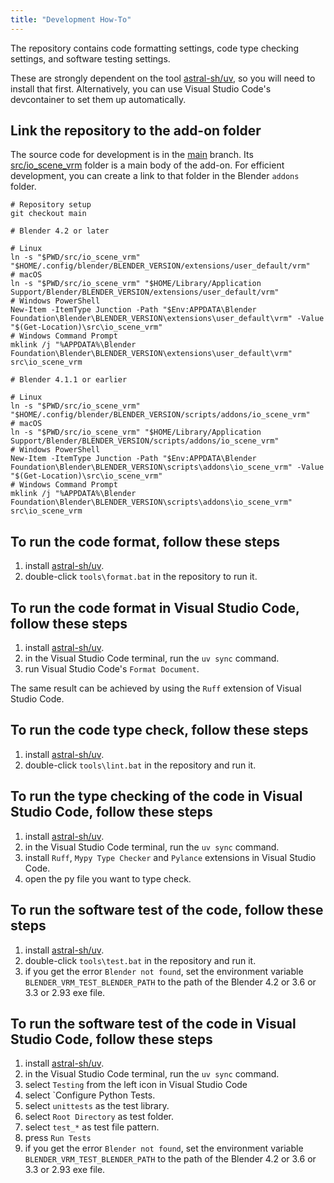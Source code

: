 ```yaml
---
title: "Development How-To"
---
```


The repository contains code formatting settings, code type checking settings, and software testing settings.

These are strongly dependent on the tool [astral-sh/uv](https://docs.astral.sh/uv/), so you will need to install that first.
Alternatively, you can use Visual Studio Code's devcontainer to set them up automatically.

## Link the repository to the add-on folder

The source code for development is in the [main](https://github.com/saturday06/VRM-Addon-for-Blender/tree/main) branch. Its [src/io_scene_vrm](https://github.com/saturday06/VRM-Addon-for-Blender/tree/main/src/io_scene_vrm) folder is a main body of the add-on. For efficient development, you can create a link to that folder in the Blender `addons` folder.

```text
# Repository setup
git checkout main

# Blender 4.2 or later

# Linux
ln -s "$PWD/src/io_scene_vrm" "$HOME/.config/blender/BLENDER_VERSION/extensions/user_default/vrm"
# macOS
ln -s "$PWD/src/io_scene_vrm" "$HOME/Library/Application Support/Blender/BLENDER_VERSION/extensions/user_default/vrm"
# Windows PowerShell
New-Item -ItemType Junction -Path "$Env:APPDATA\Blender Foundation\Blender\BLENDER_VERSION\extensions\user_default\vrm" -Value "$(Get-Location)\src\io_scene_vrm"
# Windows Command Prompt
mklink /j "%APPDATA%\Blender Foundation\Blender\BLENDER_VERSION\extensions\user_default\vrm" src\io_scene_vrm

# Blender 4.1.1 or earlier

# Linux
ln -s "$PWD/src/io_scene_vrm" "$HOME/.config/blender/BLENDER_VERSION/scripts/addons/io_scene_vrm"
# macOS
ln -s "$PWD/src/io_scene_vrm" "$HOME/Library/Application Support/Blender/BLENDER_VERSION/scripts/addons/io_scene_vrm"
# Windows PowerShell
New-Item -ItemType Junction -Path "$Env:APPDATA\Blender Foundation\Blender\BLENDER_VERSION\scripts\addons\io_scene_vrm" -Value "$(Get-Location)\src\io_scene_vrm"
# Windows Command Prompt
mklink /j "%APPDATA%\Blender Foundation\Blender\BLENDER_VERSION\scripts\addons\io_scene_vrm" src\io_scene_vrm
```

## To run the code format, follow these steps

1. install [astral-sh/uv](https://docs.astral.sh/uv/).
2. double-click `tools\format.bat` in the repository to run it.

## To run the code format in Visual Studio Code, follow these steps

1. install [astral-sh/uv](https://docs.astral.sh/uv/).
2. in the Visual Studio Code terminal, run the `uv sync` command.
3. run Visual Studio Code's `Format Document`.

The same result can be achieved by using the `Ruff` extension of Visual Studio Code.

## To run the code type check, follow these steps

1. install [astral-sh/uv](https://docs.astral.sh/uv/).
2. double-click `tools\lint.bat` in the repository and run it.

## To run the type checking of the code in Visual Studio Code, follow these steps

1. install [astral-sh/uv](https://docs.astral.sh/uv/).
2. in the Visual Studio Code terminal, run the `uv sync` command.
3. install `Ruff`, `Mypy Type Checker` and `Pylance` extensions in Visual Studio Code.
4. open the py file you want to type check.

## To run the software test of the code, follow these steps

1. install [astral-sh/uv](https://docs.astral.sh/uv/).
2. double-click `tools\test.bat` in the repository and run it.
3. if you get the error `Blender not found`, set the environment variable `BLENDER_VRM_TEST_BLENDER_PATH` to the path of the Blender 4.2 or 3.6 or 3.3 or 2.93 exe file.

## To run the software test of the code in Visual Studio Code, follow these steps

1. install [astral-sh/uv](https://docs.astral.sh/uv/).
2. in the Visual Studio Code terminal, run the `uv sync` command.
3. select `Testing` from the left icon in Visual Studio Code
4. select `Configure Python Tests.
5. select `unittests` as the test library.
6. select `Root Directory` as test folder.
7. select `test_*` as test file pattern.
8. press `Run Tests`
9. if you get the error `Blender not found`, set the environment variable `BLENDER_VRM_TEST_BLENDER_PATH` to the path of the Blender 4.2 or 3.6 or 3.3 or 2.93 exe file.
